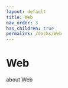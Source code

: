 ```yaml
---
layout: default
title: Web
nav_order: 3
has_children: true
permalink: /docks/Web
---
```


# Web

about Web 
